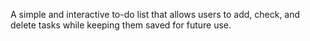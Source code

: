 A simple and interactive to-do list that allows users to add, check, and delete tasks while keeping them saved for future use.
